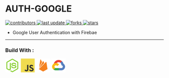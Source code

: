 # AUTH-GOOGLE
<p>
  <a href="https://github.com/edegan-furb/Auth-Google/graphs/contributors">
    <img src="https://img.shields.io/github/contributors/edegan-furb/Auth-Google" alt="contributors" />
  </a>
  <a href="">
    <img src="https://img.shields.io/github/last-commit/Louis3797/awesome-readme-template" alt="last update" />
  </a>
  <a href="https://github.com/edegan-furb/Auth-Google/network/members">
    <img src="https://img.shields.io/github/forks/edegan-furb/Auth-Google" alt="forks" />
  </a>
  <a href="https://github.com/edegan-furb/Auth-Google/stargazers">
    <img src="https://img.shields.io/github/stars/edegan-furb/Auth-Google" alt="stars" />
  </a>
</p>

- Google User Authentication with Firebae
  
---
  
### Build With :
<p>
 <img src="https://github.com/devicons/devicon/blob/master/icons/nodejs/nodejs-original.svg" title="NodeJS" alt="NodeJS" width="45" height="45"/>
 <img src="https://github.com/devicons/devicon/blob/master/icons/javascript/javascript-original.svg" title="JavaScript" alt="JavaScript" width="45" height="45"/>
 <img src="https://github.com/devicons/devicon/blob/master/icons/firebase/firebase-plain.svg" title="Firebase" alt="Firebase" width="45" height="45"/>
 <img src="https://github.com/devicons/devicon/blob/master/icons/googlecloud/googlecloud-original.svg" title="GoogleCloud" al="GoogleCloud" width="45" height="45"/>
</p>
